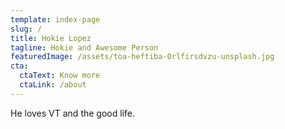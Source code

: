 ```yaml
---
template: index-page
slug: /
title: Hokie Lopez
tagline: Hokie and Awesome Person
featuredImage: /assets/toa-heftiba-0rlfirsdvzu-unsplash.jpg
cta:
  ctaText: Know more
  ctaLink: /about
---
```

He loves VT and the good life.
